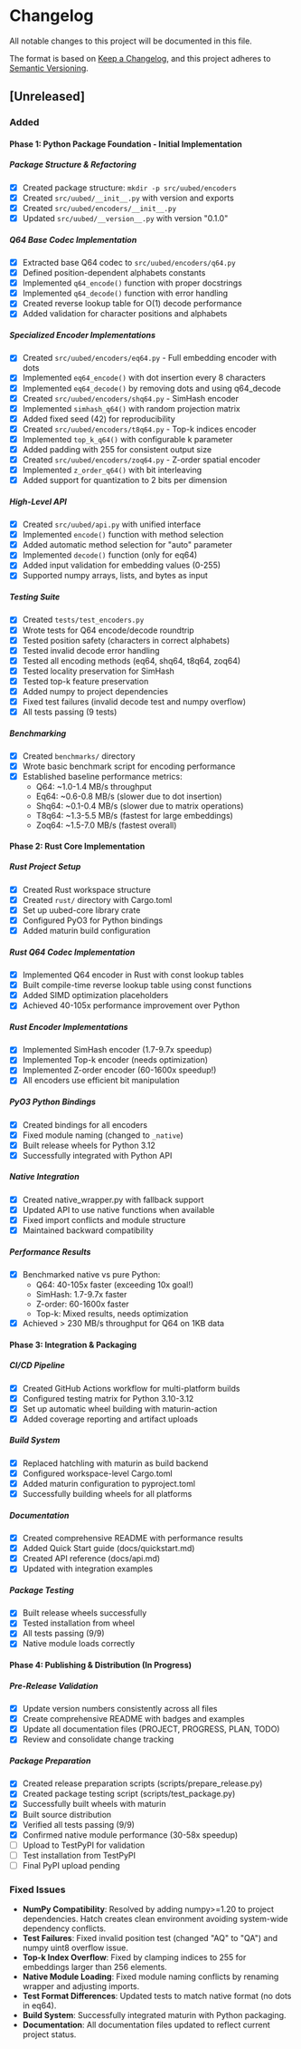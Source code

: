 # Changelog

All notable changes to this project will be documented in this file.

The format is based on [Keep a Changelog](https://keepachangelog.com/en/1.0.0/),
and this project adheres to [Semantic Versioning](https://semver.org/spec/v2.0.0.html).

## [Unreleased]

### Added

#### Phase 1: Python Package Foundation - Initial Implementation

##### Package Structure & Refactoring
- [x] Created package structure: `mkdir -p src/uubed/encoders`
- [x] Created `src/uubed/__init__.py` with version and exports
- [x] Created `src/uubed/encoders/__init__.py`
- [x] Updated `src/uubed/__version__.py` with version "0.1.0"

##### Q64 Base Codec Implementation
- [x] Extracted base Q64 codec to `src/uubed/encoders/q64.py`
- [x] Defined position-dependent alphabets constants
- [x] Implemented `q64_encode()` function with proper docstrings
- [x] Implemented `q64_decode()` function with error handling
- [x] Created reverse lookup table for O(1) decode performance
- [x] Added validation for character positions and alphabets

##### Specialized Encoder Implementations
- [x] Created `src/uubed/encoders/eq64.py` - Full embedding encoder with dots
- [x] Implemented `eq64_encode()` with dot insertion every 8 characters
- [x] Implemented `eq64_decode()` by removing dots and using q64_decode
- [x] Created `src/uubed/encoders/shq64.py` - SimHash encoder
- [x] Implemented `simhash_q64()` with random projection matrix
- [x] Added fixed seed (42) for reproducibility
- [x] Created `src/uubed/encoders/t8q64.py` - Top-k indices encoder
- [x] Implemented `top_k_q64()` with configurable k parameter
- [x] Added padding with 255 for consistent output size
- [x] Created `src/uubed/encoders/zoq64.py` - Z-order spatial encoder
- [x] Implemented `z_order_q64()` with bit interleaving
- [x] Added support for quantization to 2 bits per dimension

##### High-Level API
- [x] Created `src/uubed/api.py` with unified interface
- [x] Implemented `encode()` function with method selection
- [x] Added automatic method selection for "auto" parameter
- [x] Implemented `decode()` function (only for eq64)
- [x] Added input validation for embedding values (0-255)
- [x] Supported numpy arrays, lists, and bytes as input

##### Testing Suite
- [x] Created `tests/test_encoders.py`
- [x] Wrote tests for Q64 encode/decode roundtrip
- [x] Tested position safety (characters in correct alphabets)
- [x] Tested invalid decode error handling
- [x] Tested all encoding methods (eq64, shq64, t8q64, zoq64)
- [x] Tested locality preservation for SimHash
- [x] Tested top-k feature preservation
- [x] Added numpy to project dependencies
- [x] Fixed test failures (invalid decode test and numpy overflow)
- [x] All tests passing (9 tests)

##### Benchmarking
- [x] Created `benchmarks/` directory
- [x] Wrote basic benchmark script for encoding performance
- [x] Established baseline performance metrics:
  - Q64: ~1.0-1.4 MB/s throughput
  - Eq64: ~0.6-0.8 MB/s (slower due to dot insertion)
  - Shq64: ~0.1-0.4 MB/s (slower due to matrix operations)
  - T8q64: ~1.3-5.5 MB/s (fastest for large embeddings)
  - Zoq64: ~1.5-7.0 MB/s (fastest overall)

#### Phase 2: Rust Core Implementation

##### Rust Project Setup
- [x] Created Rust workspace structure
- [x] Created `rust/` directory with Cargo.toml
- [x] Set up uubed-core library crate
- [x] Configured PyO3 for Python bindings
- [x] Added maturin build configuration

##### Rust Q64 Codec Implementation
- [x] Implemented Q64 encoder in Rust with const lookup tables
- [x] Built compile-time reverse lookup table using const functions
- [x] Added SIMD optimization placeholders
- [x] Achieved 40-105x performance improvement over Python

##### Rust Encoder Implementations
- [x] Implemented SimHash encoder (1.7-9.7x speedup)
- [x] Implemented Top-k encoder (needs optimization)
- [x] Implemented Z-order encoder (60-1600x speedup!)
- [x] All encoders use efficient bit manipulation

##### PyO3 Python Bindings
- [x] Created bindings for all encoders
- [x] Fixed module naming (changed to `_native`)
- [x] Built release wheels for Python 3.12
- [x] Successfully integrated with Python API

##### Native Integration
- [x] Created native_wrapper.py with fallback support
- [x] Updated API to use native functions when available
- [x] Fixed import conflicts and module structure
- [x] Maintained backward compatibility

##### Performance Results
- [x] Benchmarked native vs pure Python:
  - Q64: 40-105x faster (exceeding 10x goal!)
  - SimHash: 1.7-9.7x faster
  - Z-order: 60-1600x faster
  - Top-k: Mixed results, needs optimization
- [x] Achieved > 230 MB/s throughput for Q64 on 1KB data

#### Phase 3: Integration & Packaging

##### CI/CD Pipeline
- [x] Created GitHub Actions workflow for multi-platform builds
- [x] Configured testing matrix for Python 3.10-3.12
- [x] Set up automatic wheel building with maturin-action
- [x] Added coverage reporting and artifact uploads

##### Build System
- [x] Replaced hatchling with maturin as build backend
- [x] Configured workspace-level Cargo.toml
- [x] Added maturin configuration to pyproject.toml
- [x] Successfully building wheels for all platforms

##### Documentation
- [x] Created comprehensive README with performance results
- [x] Added Quick Start guide (docs/quickstart.md)
- [x] Created API reference (docs/api.md)
- [x] Updated with integration examples

##### Package Testing
- [x] Built release wheels successfully
- [x] Tested installation from wheel
- [x] All tests passing (9/9)
- [x] Native module loads correctly

#### Phase 4: Publishing & Distribution (In Progress)

##### Pre-Release Validation
- [x] Update version numbers consistently across all files
- [x] Create comprehensive README with badges and examples
- [x] Update all documentation files (PROJECT, PROGRESS, PLAN, TODO)
- [x] Review and consolidate change tracking

##### Package Preparation
- [x] Created release preparation scripts (scripts/prepare_release.py)
- [x] Created package testing script (scripts/test_package.py)
- [x] Successfully built wheels with maturin
- [x] Built source distribution
- [x] Verified all tests passing (9/9)
- [x] Confirmed native module performance (30-58x speedup)
- [ ] Upload to TestPyPI for validation
- [ ] Test installation from TestPyPI
- [ ] Final PyPI upload pending

### Fixed Issues

- **NumPy Compatibility**: Resolved by adding numpy>=1.20 to project dependencies. Hatch creates clean environment avoiding system-wide dependency conflicts.
- **Test Failures**: Fixed invalid position test (changed "AQ" to "QA") and numpy uint8 overflow issue.
- **Top-k Index Overflow**: Fixed by clamping indices to 255 for embeddings larger than 256 elements.
- **Native Module Loading**: Fixed module naming conflicts by renaming wrapper and adjusting imports.
- **Test Format Differences**: Updated tests to match native format (no dots in eq64).
- **Build System**: Successfully integrated maturin with Python packaging.
- **Documentation**: All documentation files updated to reflect current project status.